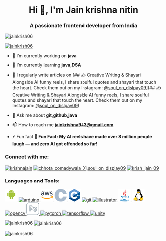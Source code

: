<h1 align="center">Hi 👋, I'm Jain krishna nitin</h1>
<h3 align="center">A passionate frontend developer from India</h3>

<p align="left"> <img src="https://komarev.com/ghpvc/?username=jainkrish06&label=Profile%20views&color=0e75b6&style=flat" alt="jainkrish06" /> </p>

<p align="left"> <a href="https://github.com/ryo-ma/github-profile-trophy"><img src="https://github-profile-trophy.vercel.app/?username=jainkrish06" alt="jainkrish06" /></a> </p>

- 🔭 I’m currently working on **java**

- 🌱 I’m currently learning **java,DSA**

- 📝 I regularly write articles on [## ✍️ Creative Writing & Shayari Alongside AI funny reels, I share soulful quotes and shayari that touch the heart. Check them out on my Instagram: [@soul_on_dislpay09](https://www.instagram.com/soul_on_display09?igsh=MXc2YnFweXFjcmVveA==)](## ✍️ Creative Writing & Shayari Alongside AI funny reels, I share soulful quotes and shayari that touch the heart. Check them out on my Instagram: [@soul_on_dislpay09](https://www.instagram.com/soul_on_display09?igsh=MXc2YnFweXFjcmVveA==))

- 💬 Ask me about **git,github,java**

- 📫 How to reach me **jainkrishna943@gmail.com**

- ⚡ Fun fact **🤖 Fun Fact: My AI reels have made over 8 million people laugh — and zero AI got offended so far!**

<h3 align="left">Connect with me:</h3>
<p align="left">
<a href="https://linkedin.com/in/krishnajain" target="blank"><img align="center" src="https://raw.githubusercontent.com/rahuldkjain/github-profile-readme-generator/master/src/images/icons/Social/linked-in-alt.svg" alt="krishnajain" height="30" width="40" /></a>
<a href="https://instagram.com/chhota_comadywala_01,soul_on_display09" target="blank"><img align="center" src="https://raw.githubusercontent.com/rahuldkjain/github-profile-readme-generator/master/src/images/icons/Social/instagram.svg" alt="chhota_comadywala_01,soul_on_display09" height="30" width="40" /></a>
<a href="https://www.codechef.com/users/krish_jain_09" target="blank"><img align="center" src="https://cdn.jsdelivr.net/npm/simple-icons@3.1.0/icons/codechef.svg" alt="krish_jain_09" height="30" width="40" /></a>
</p>

<h3 align="left">Languages and Tools:</h3>
<p align="left"> <a href="https://developer.android.com" target="_blank" rel="noreferrer"> <img src="https://raw.githubusercontent.com/devicons/devicon/master/icons/android/android-original-wordmark.svg" alt="android" width="40" height="40"/> </a> <a href="https://www.arduino.cc/" target="_blank" rel="noreferrer"> <img src="https://cdn.worldvectorlogo.com/logos/arduino-1.svg" alt="arduino" width="40" height="40"/> </a> <a href="https://aws.amazon.com" target="_blank" rel="noreferrer"> <img src="https://raw.githubusercontent.com/devicons/devicon/master/icons/amazonwebservices/amazonwebservices-original-wordmark.svg" alt="aws" width="40" height="40"/> </a> <a href="https://www.cprogramming.com/" target="_blank" rel="noreferrer"> <img src="https://raw.githubusercontent.com/devicons/devicon/master/icons/c/c-original.svg" alt="c" width="40" height="40"/> </a> <a href="https://www.w3schools.com/cpp/" target="_blank" rel="noreferrer"> <img src="https://raw.githubusercontent.com/devicons/devicon/master/icons/cplusplus/cplusplus-original.svg" alt="cplusplus" width="40" height="40"/> </a> <a href="https://git-scm.com/" target="_blank" rel="noreferrer"> <img src="https://www.vectorlogo.zone/logos/git-scm/git-scm-icon.svg" alt="git" width="40" height="40"/> </a> <a href="https://www.adobe.com/in/products/illustrator.html" target="_blank" rel="noreferrer"> <img src="https://www.vectorlogo.zone/logos/adobe_illustrator/adobe_illustrator-icon.svg" alt="illustrator" width="40" height="40"/> </a> <a href="https://www.java.com" target="_blank" rel="noreferrer"> <img src="https://raw.githubusercontent.com/devicons/devicon/master/icons/java/java-original.svg" alt="java" width="40" height="40"/> </a> <a href="https://www.linux.org/" target="_blank" rel="noreferrer"> <img src="https://raw.githubusercontent.com/devicons/devicon/master/icons/linux/linux-original.svg" alt="linux" width="40" height="40"/> </a> <a href="https://opencv.org/" target="_blank" rel="noreferrer"> <img src="https://www.vectorlogo.zone/logos/opencv/opencv-icon.svg" alt="opencv" width="40" height="40"/> </a> <a href="https://www.photoshop.com/en" target="_blank" rel="noreferrer"> <img src="https://raw.githubusercontent.com/devicons/devicon/master/icons/photoshop/photoshop-line.svg" alt="photoshop" width="40" height="40"/> </a> <a href="https://pytorch.org/" target="_blank" rel="noreferrer"> <img src="https://www.vectorlogo.zone/logos/pytorch/pytorch-icon.svg" alt="pytorch" width="40" height="40"/> </a> <a href="https://www.tensorflow.org" target="_blank" rel="noreferrer"> <img src="https://www.vectorlogo.zone/logos/tensorflow/tensorflow-icon.svg" alt="tensorflow" width="40" height="40"/> </a> <a href="https://unity.com/" target="_blank" rel="noreferrer"> <img src="https://www.vectorlogo.zone/logos/unity3d/unity3d-icon.svg" alt="unity" width="40" height="40"/> </a> </p>

<p><img align="left" src="https://github-readme-stats.vercel.app/api/top-langs?username=jainkrish06&show_icons=true&locale=en&layout=compact" alt="jainkrish06" /></p>

<p>&nbsp;<img align="center" src="https://github-readme-stats.vercel.app/api?username=jainkrish06&show_icons=true&locale=en" alt="jainkrish06" /></p>

<p><img align="center" src="https://github-readme-streak-stats.herokuapp.com/?user=jainkrish06&" alt="jainkrish06" /></p>
